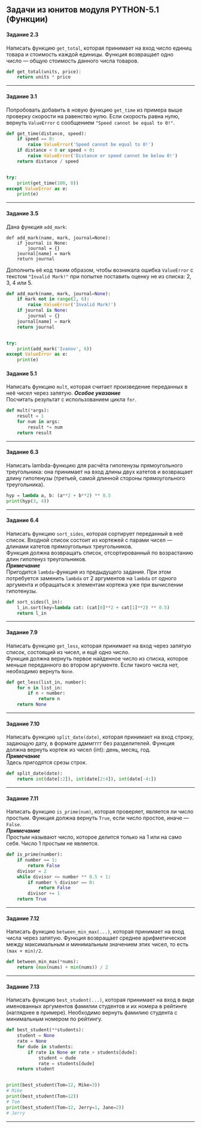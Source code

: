 ## Задачи из юнитов модуля PYTHON-5.1 (Функции) ##

#### **Задание 2.3** ####

Написать функцию `get_total`, которая принимает на вход число единиц товара и
стоимость каждой единицы. Функция возвращает одно число&nbsp;&mdash; общую
стоимость данного числа товаров.

```python
def get_total(units, price):
    return units * price
```

----

#### **Задание 3.1** ####

Попробовать добавить в новую функцию `get_time` из примера выше проверку
скорости на равенство нулю. Если скорость равна нулю, вернуть `ValueError` с
сообщением `"Speed cannot be equal to 0!"`.

```python
def get_time(distance, speed):
    if speed == 0:
        raise ValueError('Speed cannot be equal to 0!')
    if distance < 0 or speed < 0:
        raise ValueError('Distance or speed cannot be below 0!')
    return distance / speed


try:
    print(get_time(100, 0))
except ValueError as e:
    print(e)
```

----

#### **Задание 3.5** ####

Дана функция `add_mark`:

```text
def add_mark(name, mark, journal=None):
    if journal is None:
        journal = {}
    journal[name] = mark
    return journal
```

Дополнить её код таким образом, чтобы возникала ошибка `ValueError` с текстом
`"Invalid Mark!"` при попытке поставить оценку не из списка: 2, 3, 4 или 5.

```python
def add_mark(name, mark, journal=None):
    if mark not in range(2, 6):
        raise ValueError('Invalid Mark!')
    if journal is None:
        journal = {}
    journal[name] = mark
    return journal


try:
    print(add_mark('Ivanov', 6))
except ValueError as e:
    print(e)
```

#### **Задание 5.1** ####

Написать функцию `mult`, которая считает произведение переданных в неё чисел
через запятую.
***Особое указание***    
Посчитать результат с использованием цикла `for`.

```python
def mult(*args):
    result = 1
    for num in args:
        result *= num
    return result
```

----

#### **Задание 6.3** ####

Написать lambda-функцию для расчёта гипотенузы прямоугольного треугольника: она
принимает на вход длины двух катетов и возвращает длину гипотенузы (третьей,
самой длинной стороны прямоугольного треугольника).

```python
hyp = lambda a, b: (a**2 + b**2) ** 0.5
print(hyp(3, 4))
```

----

#### **Задание 6.4** ####

Написать функцию `sort_sides`, которая сортирует переданный в неё список.
Входной список состоит из кортежей с парами чисел&nbsp;&mdash; длинами катетов
прямоугольных треугольников.    
Функция должна возвращать список, отсортированный по возрастанию длин гипотенуз
треугольников.    
***Примечание***    
Пригодится `lambda`-функция из предыдущего задания. При этом потребуется
заменить `lambda` от 2 аргументов на `lambda` от одного аргумента и обращаться к
элементам кортежа уже при вычислении гипотенузы.

```python
def sort_sides(l_in):
    l_in.sort(key=lambda cat: (cat[0]**2 + cat[1]**2) ** 0.5)
    return l_in
```

----

#### **Задание 7.9** ####

Написать функцию `get_less`, которая принимает на вход через запятую список,
состоящий из чисел, и ещё одно число.    
Функция должна вернуть первое найденное число из списка, которое меньше
переданного во втором аргументе. Если такого числа нет, необходимо вернуть
`None`.

```python
def get_less(list_in, number):
    for n in list_in:
        if n < number:
            return n
    return None
```

----

#### **Задание 7.10** ####

Написать функцию `split_date(date)`, которая принимает на вход строку, задающую
дату, в формате ддммгггг без разделителей. Функция должна вернуть кортеж из
чисел (int): день, месяц, год.    
***Примечание***    
Здесь пригодятся срезы строк.

```python
def split_date(date):
    return int(date[:2]), int(date[2:4]), int(date[-4:])
```

----

#### **Задание 7.11** ####

Написать функцию `is_prime(num)`, которая проверяет, является ли число простым.
Функция должна вернуть `True`, если число простое, иначе&nbsp;&mdash; `False`.    
***Примечание***    
Простым называют число, которое делится только на 1 или на само себя. Число 1
простым не является.

```python
def is_prime(number):
    if number == 1:
        return False
    divisor = 2
    while divisor <= number ** 0.5 + 1:
        if number % divisor == 0:
            return False
        divisor += 1
    return True
```

----

#### **Задание 7.12** ####

Написать функцию `between_min_max(...)`, которая принимает на вход числа через
запятую. Функция возвращает среднее арифметическое между максимальным и
минимальным значением этих чисел, то есть `(max + min)/2`.

```python
def between_min_max(*nums):
    return (max(nums) + min(nums)) / 2
```

----

#### **Задание 7.13** ####

Написать функцию `best_student(...)`, которая принимает на вход в виде
именованных аргументов фамилии студентов и их номера в рейтинге (нагляднее в
примере). Необходимо вернуть фамилию студента с минимальным номером по рейтингу.

```python
def best_student(**students):
    student = None
    rate = None
    for dude in students:
        if rate is None or rate > students[dude]:
            student = dude
            rate = students[dude]
    return student


print(best_student(Tom=12, Mike=3))
# Mike
print(best_student(Tom=12))
# Tom
print(best_student(Tom=12, Jerry=1, Jane=2))
# Jerry
```

----
